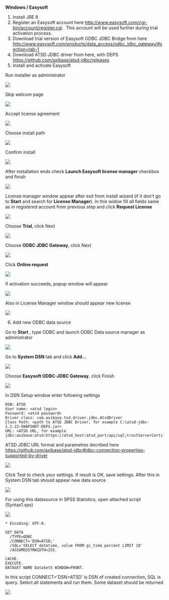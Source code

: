**Windows / Easysoft**

1) Install JRE 8
2) Register an Easysoft account here http://www.easysoft.com/cgi-bin/account/register.cgi . This account will be used further during trial activation process.
3) Download trial version of Easysoft ODBC JDBC Bridge from here http://www.easysoft.com/products/data_access/odbc_jdbc_gateway/#section=tab-1
4) Download ATSD JDBC driver from here, with DEPS https://github.com/axibase/atsd-jdbc/releases
5) Install and activate Easysoft 

Run installer as administrator

![](images/easysoft_install_0.PNG)

Skip welcom page

![](images/easysoft_install_1.PNG)

Accept license agreement

![](images/easysoft_install_2.PNG)

Choose install path

![](images/easysoft_install_3.PNG)

Confirm install

![](images/easysoft_install_4.PNG)

After installation ends check **Launch Easysoft license manager** checkbox and finish

![](images/easysoft_install_5.PNG)

License manager window appear after exit from install wizard (if it don't go to **Start** and search for **License Manager**). In this widow fill all fields same as in registered account from previous step and click **Request License**

![](images/easysoft_activate_1.PNG)

Choose **Trial**, click Next

![](images/easysoft_activate_2.PNG)

Choose **ODBC JDBC Gateway**, click Next

![](images/easysoft_activate_3.PNG)

Click **Online request**

![](images/easysoft_activate_4.PNG)

If activation succeeds, popup window will appear

![](images/easysoft_activate_5.PNG)

Also in License Manager window should appear new license

![](images/easysoft_activate_6.PNG)

6) Add new ODBC data source

Go to **Start** , type ODBC and launch ODBC Data source manager as administrator

![](images/ODBC_1.png)

Go to **System DSN** tab and click **Add...**

![](images/ODBC_2.png)

Choose **Easysoft ODBC-JDBC Gateway**, click Finish

![](images/ODBC_3.png)

In DSN Setup window enter following settings

```
DSN: ATSD
User name: <atsd login>
Password: <atsd password>
Driver class: com.axibase.tsd.driver.jdbc.AtsdDriver
Class Path: <path to ATSD JDBC Driver, for example C:\atsd-jdbc-1.2.22-SNAPSHOT-DEPS.jar>
URL: <ATSD URL, for example jdbc:axibase:atsd:https://atsd_host:atsd_port/api/sql;trustServerCertificate=true>
```

ATSD JDBC URL format and parametres decribed here https://github.com/axibase/atsd-jdbc#jdbc-connection-properties-supported-by-driver

![](images/ODBC_4.png)

Click Test to check your settings. If result is OK, save settings. After this in System DSN tab should appear new data source

![](images/ODBC_5.png)

For using this datasource in SPSS Statistics, open attached script (Syntax1.sps)

![](images/spss_1.PNG)

```
* Encoding: UTF-8.

GET DATA
  /TYPE=ODBC
  /CONNECT='DSN=ATSD;'
  /SQL='SELECT datetime, value FROM gc_time_percent LIMIT 10'
  /ASSUMEDSTRWIDTH=255.

CACHE.
EXECUTE.
DATASET NAME DataSet5 WINDOW=FRONT.
```

In this script CONNECT='DSN=ATSD' is DSN of created connection, SQL is query. Select all statements and run them. Some dataset should be returned

![](images/spss_2.PNG)

